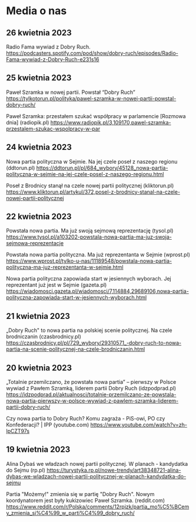 # Media o nas

## 26 kwietnia 2023

Radio Fama wywiad z Dobry Ruch.
https://podcasters.spotify.com/pod/show/dobry-ruch/episodes/Radio-Fama-wywiad-z-Dobry-Ruch-e231s16

## 25 kwietnia 2023

Paweł Szramka w nowej partii. Powstał “Dobry Ruch”
https://tylkotorun.pl/polityka/pawel-szramka-w-nowej-partii-powstal-dobry-ruch/

Paweł Szramka: przestałem szukać współpracy w parlamencie [Rozmowa dnia] (radiopik.pl)
https://www.radiopik.pl/3,109170,pawel-szramka-przestalem-szukac-wspolpracy-w-par

## 24 kwietnia 2023

Nowa partia polityczna w Sejmie. Na jej czele poseł z naszego regionu (ddtorun.pl)
https://ddtorun.pl/pl/684_wybory/45128_nowa-partia-polityczna-w-sejmie-na-jej-czele-posel-z-naszego-regionu.html

Poseł z Brodnicy stanął na czele nowej partii politycznej (kliktorun.pl)
https://www.kliktorun.pl/artykul/372,posel-z-brodnicy-stanal-na-czele-nowej-partii-politycznej

## 22 kwietnia 2023

Powstała nowa partia. Ma już swoją sejmową reprezentację (tysol.pl)
https://www.tysol.pl/a103202-powstala-nowa-partia-ma-juz-swoja-sejmowa-reprezentacje

Powstała nowa partia polityczna. Ma już reprezentanta w Sejmie (wprost.pl)
https://www.wprost.pl/tylko-u-nas/11189548/powstala-nowa-partia-polityczna-ma-juz-reprezentanta-w-sejmie.html

Nowa partia polityczna zapowiada start w jesiennych wyborach. Jej reprezentant już jest w Sejmie (gazeta.pl)
https://wiadomosci.gazeta.pl/wiadomosci/7,114884,29689106,nowa-partia-polityczna-zapowiada-start-w-jesiennych-wyborach.html

## 21 kwietnia 2023

„Dobry Ruch" to nowa partia na polskiej scenie politycznej. Na czele brodniczanin (czasbrodnicy.pl)
https://czasbrodnicy.pl/pl/729_wybory/29310571_-dobry-ruch-to-nowa-partia-na-scenie-politycznej-na-czele-brodniczanin.html

## 20 kwietnia 2023

„Totalnie przemilczano, że powstała nowa partia” – pierwszy w Polsce wywiad z Pawłem Szramką, liderem partii Dobry Ruch (idzpodprad.pl)
https://idzpodprad.pl/aktualnosci/totalnie-przemilczano-ze-powstala-nowa-partia-pierwszy-w-polsce-wywiad-z-pawlem-szramka-liderem-partii-dobry-ruch/

Czy nowa partia to Dobry Ruch? Komu zagraża - PiS-owi, PO czy Konfederacji? | IPP (youtube.com)
https://www.youtube.com/watch?v=zh-lpCZT97s

## 19 kwietnia 2023

Alina Dybaś we władzach nowej partii politycznej. W planach - kandydatka do Sejmu (rp.pl)
https://turystyka.rp.pl/nowe-trendy/art38348721-alina-dybas-we-wladzach-nowej-partii-politycznej-w-planach-kandydatka-do-sejmu

Partia "Możemy!" zmienia się w partię "Dobry Ruch". Nowym koordynatorem jest były kukizowiec Paweł Szramka. (reddit.com)
https://www.reddit.com/r/Polska/comments/12rpjzk/partia_mo%C5%BCemy_zmienia_si%C4%99_w_parti%C4%99_dobry_ruch/
